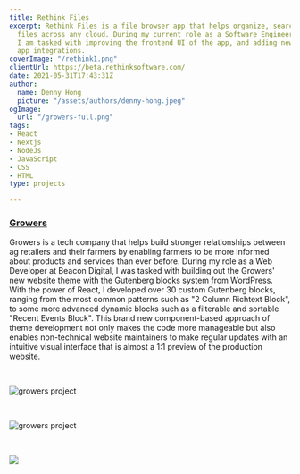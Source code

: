 ```yaml
---
title: Rethink Files
excerpt: Rethink Files is a file browser app that helps organize, search, and share
  files across any cloud. During my current role as a Software Engineer at Rethink,
  I am tasked with improving the frontend UI of the app, and adding new cloud storage/cloud
  app integrations.
coverImage: "/rethink1.png"
clientUrl: https://beta.rethinksoftware.com/
date: 2021-05-31T17:43:31Z
author:
  name: Denny Hong
  picture: "/assets/authors/denny-hong.jpeg"
ogImage:
  url: "/growers-full.png"
tags:
- React
- Nextjs
- NodeJs
- JavaScript
- CSS
- HTML
type: projects

---
```

### [Growers](https://growers.ag/ "Growers")

Growers is a tech company that helps build stronger relationships between ag retailers and their farmers by enabling farmers to be more informed about products and services than ever before. During my role as a Web Developer at Beacon Digital, I was tasked with building out the Growers' new website theme with the Gutenberg blocks system from WordPress. With the power of React, I developed over 30 custom Gutenberg blocks, ranging from the most common patterns such as "2 Column Richtext Block", to some more advanced dynamic blocks such as a filterable and sortable "Recent Events Block". This brand new component-based approach of theme development not only makes the code more manageable but also enables non-technical website maintainers to make regular updates with an intuitive visual interface that is almost a 1:1 preview of the production website.

<br>

![growers project](/growers1.png "growers project")

<br>

![growers project](/growers2.png "growers project")

<br>

![](/growers3-1.png)